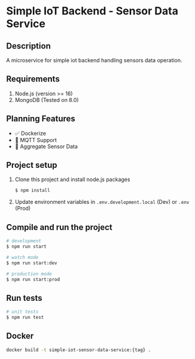 # Simple IoT Backend - Sensor Data Service

## Description

A microservice for simple iot backend handling sensors data operation.

## Requirements

1. Node.js (version >= 16)
2. MongoDB (Tested on 8.0)

## Planning Features

- :white_check_mark: Dockerize
- :black_square_button: MQTT Support
- :black_square_button: Aggregate Sensor Data

## Project setup

1. Clone this project and install node.js packages

    ```bash
    $ npm install
    ```

2. Update environment variables in `.env.development.local` (Dev) or `.env` (Prod)

## Compile and run the project

```bash
# development
$ npm run start

# watch mode
$ npm run start:dev

# production mode
$ npm run start:prod
```

## Run tests

```bash
# unit tests
$ npm run test
```

## Docker

```bash
docker build -t simple-iot-sensor-data-service:{tag} .
```